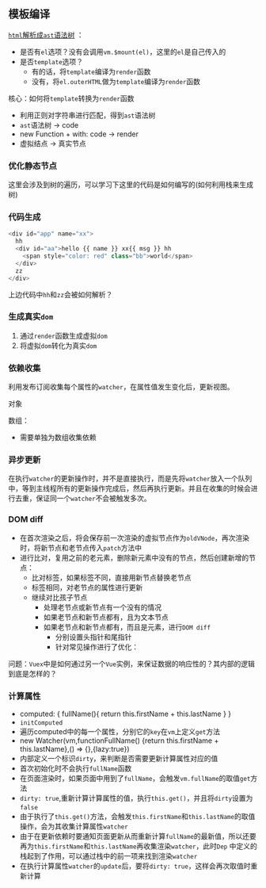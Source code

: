 ## 模板编译

[`html`解析成`ast`语法树](https://vuejs.org/v2/guide/instance.html#Lifecycle-Diagram) ：

* 是否有`el`选项？没有会调用`vm.$mount(el)`，这里的`el`是自己传入的
* 是否`template`选项？
  * 有的话，将`template`编译为`render`函数
  * 没有，将`el.outerHTML`做为`template`编译为`render`函数

核心：如何将`template`转换为`render`函数

* 利用正则对字符串进行匹配，得到`ast`语法树
* `ast`语法树 -> code
* new Function + with: code -> render
* 虚拟结点 -> 真实节点

### 优化静态节点

这里会涉及到树的遍历，可以学习下这里的代码是如何编写的(如何利用栈来生成树)

### 代码生成

```javascript
<div id="app" name="xx">
  hh
  <div id="aa">hello {{ name }} xx{{ msg }} hh
    <span style="color: red" class="bb">world</span>
  </div>
  zz
</div>
```

上边代码中`hh`和`zz`会被如何解析？

### 生成真实`dom`

1. 通过`render`函数生成虚拟`dom`
2. 将虚拟`dom`转化为真实`dom`

### 依赖收集

利用发布订阅收集每个属性的`watcher`，在属性值发生变化后，更新视图。

对象

数组：

* 需要单独为数组收集依赖

### 异步更新

在执行`watcher`的更新操作时，并不是直接执行，而是先将`watcher`放入一个队列中，等到主线程所有的更新操作完成后，然后再执行更新。并且在收集的时候会进行去重，保证同一个`watcher`不会被触发多次。

### DOM diff

* 在首次渲染之后，将会保存前一次渲染的虚拟节点作为`oldVNode`，再次渲染时，将新节点和老节点传入`patch`方法中
* 进行比对，复用之前的老元素，删除新元素中没有的节点，然后创建新增的节点：
  * 比对标签，如果标签不同，直接用新节点替换老节点
  * 标签相同，对老节点的属性进行更新
  * 继续对比孩子节点
    * 处理老节点或新节点有一个没有的情况
    * 如果老节点和新节点都有，且为文本节点
    * 如果老节点和新节点都有，而且是元素，进行`DOM diff`
      * 分别设置头指针和尾指针
      * 针对常见操作进行了优化：

问题：`Vuex`中是如何通过另一个`Vue`实例，来保证数据的响应性的？其内部的逻辑到底是怎样的？

### 计算属性

* computed: { fullName(){ return this.firstName + this.lastName } }
* `initComputed`
* 遍历computed中的每一个属性，分别它的`key`在`vm`上定义`get`方法
* new Watcher(vm,functionFullName() {return this.firstName + this.lastName},() => {},{lazy:true})
* 内部定义一个标识`dirty`，来判断是否需要更新计算属性对应的值
* 首次初始化时不会执行`fullName`函数
* 在页面渲染时，如果页面中用到了`fullName`，会触发`vm.fullName`的取值`get`方法
* `dirty: true`,重新计算计算属性的值，执行`this.get()`，并且将`dirty`设置为`false`
* 由于执行了`this.get()`方法，会触发`this.firstName`和`this.lastName`的取值操作，会为其收集计算属性`watcher`
* 由于在更新依赖时要通知页面更新从而重新计算`fullName`的最新值，所以还要再为`this.firstName`和`this.lastName`再收集渲染`watcher`，此时`Dep`
  中定义的栈起到了作用，可以通过栈中的前一项来找到渲染`watcher`
* 在执行计算属性`watcher`的`update`后，要将`dirty: true`，这样会再次取值时重新计算
